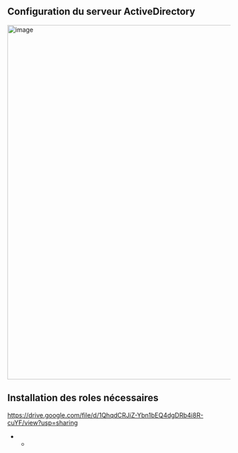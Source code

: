 ## Configuration du serveur ActiveDirectory 
<img width="1100" height="800" alt="image" src="https://github.com/user-attachments/assets/77feaa4a-2653-4863-9dda-eaa975e9a701" />

## Installation des roles nécessaires
https://drive.google.com/file/d/1QhqdCRJiZ-Ybn1bEQ4dgDRb4i8R-cuYF/view?usp=sharing


- *
